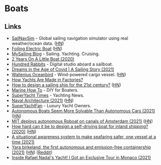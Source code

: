 # Boats

## Links

- [SailNavSim](https://8bitbyte.ca/sailnavsim/) - Global sailing navigation simulator using real weather/ocean data. ([HN](https://news.ycombinator.com/item?id=23661326))
- [Foiling Electric Boat](https://candelaspeedboat.com/) ([HN](https://news.ycombinator.com/item?id=24222208))
- [MySailing Blog](http://www.mysailing.com.au/) - Sailing. Yachting. Cruising.
- [2 Years On A Little Boat (2020)](https://www.youtube.com/watch?v=ycbNQV9oRL4)
- [Hundred Rabbits](https://www.youtube.com/channel/UCzdg4pZb-viC3EdA1zxRl4A) - Digital studio aboard a sailboat.
- [Dreams in the Age of Covid | A Sailing Story (2021)](https://www.youtube.com/watch?v=fpitMQpKaaw)
- [Wallenius Oceanbird](https://www.oceanbirdwallenius.com/) - Wind-powered cargo vessel. ([HN](https://news.ycombinator.com/item?id=26054096))
- [How Yachts Are Made in Factories?](https://www.youtube.com/watch?v=BtWfDIqS_eQ&t=16s)
- [How to design a sailing ship for the 21st century?](https://solar.lowtechmagazine.com/2021/05/how-to-design-a-sailing-ship-for-the-21st-century.html) ([HN](https://news.ycombinator.com/item?id=27181842))
- [Marine How To](https://marinehowto.com/) - DIY for Boaters.
- [SuperYacht Times](https://www.superyachttimes.com/) - Yachting News.
- [Naval Architecture (2021)](https://ciechanow.ski/naval-architecture/) ([HN](https://news.ycombinator.com/item?id=27973295))
- [SuperYachtFan](https://www.superyachtfan.com/) - Luxury Yacht Owners.
- [Autonomous Boats Seem More Solvable Than Autonomous Cars (2021)](https://spectrum.ieee.org/mit-robot-boats) ([HN](https://news.ycombinator.com/item?id=29024204))
- [MIT deploys autonomous Roboat on canals of Amsterdam (2021)](https://news.mit.edu/2021/autonomous-taxi-roboats-1027) ([HN](https://news.ycombinator.com/item?id=29023983))
- [How hard can it be to design a self-driving boat for inland shipping? (2020)](https://thomas.toye.io/posts/self-driving-boat/) ([HN](https://news.ycombinator.com/item?id=29024748))
- [A situational awareness system to make seafaring safer, one vessel at a time (2021)](https://aqworks.com/en/work/groke/)
- [Yara birkeland, the first autonomous and emission-free containership (2021)](https://gcaptain.com/yara-birkeland-worlds-first-autonomous-zero-emission-ship/) ([HN](https://news.ycombinator.com/item?id=29292322)) ([Reddit](https://www.reddit.com/r/UpliftingNews/comments/qz6muu/the_worlds_first_electric_and_selfpropelled/))
- [Inside Rafael Nadal's Yacht! I Got an Exclusive Tour in Monaco (2021)](https://www.youtube.com/watch?v=RsurbNcFjuc)

